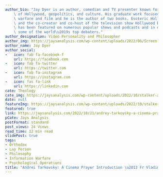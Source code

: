 ```yaml
---
author_bio: "Jay Dyer is an author, comedian and TV presenter known for his deep analysis\
    \ of Hollywood, geopolitics, and culture. His graduate work focused on psychological\
    \ warfare and film and he is the author of two books, Esoteric Hollywood 1 & 2\
    \ and the co-creator and co-host of the television show Hollywood Decoded. He\
    \ has been featured on numerous popular shows and podcasts and in debates with\
    \ some of the world\u2019s top debaters."
author_designation: Video Personality and Philosopher
author_img: https://jaysanalysis.com/wp-content/uploads/2022/06/Screen-Shot-2022-05-27-at-12.29.11-PM-600x562.png
author_name: Jay Dyer
author_social:
-   icon: fab fa-facebook-f
    url: https://facebook.com
-   icon: fab fa-twitter
    url: https://twitter.com
-   icon: fab fa-instagram
    url: https://instagram.com
-   icon: fas fa-link
    url: https://linkedin.com
cate: Theology
cate_img: https://jaysanalysis.com/wp-content/uploads/2022/10/stalker-andrei-tarkovsky-300x136.jpg
date: null
featureImg: https://jaysanalysis.com/wp-content/uploads/2022/10/stalker-andrei-tarkovsky-300x136.jpg
featured: true
link: https://jaysanalysis.com/2022/10/21/andrey-tarkovsky-a-cinema-prayer-introduction-fr-vladimir-jay-dyer/
pCate: Jays Analysis
postFormat: standard
post_views: 24 Views
read_time: 12 min read
slidePost: true
tags:
- Orthodox
- Lay Person
- Philosophy
- Information Warfare
- Psychological Operations
title: "Andrei Tarkovsky: A Cinema Prayer Introduction \u2013 Fr Vladimir & Jay Dyer"
---
```

